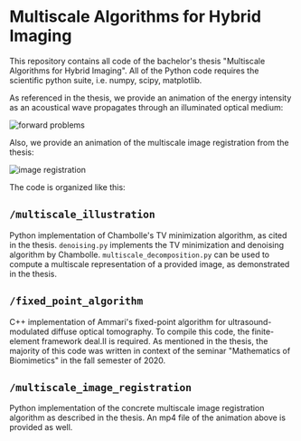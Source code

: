 # Multiscale Algorithms for Hybrid Imaging
This repository contains all code of the bachelor's thesis "Multiscale Algorithms for Hybrid Imaging".
All of the Python code requires the scientific python suite, i.e. numpy, scipy, matplotlib.

As referenced in the thesis, we provide an animation of the energy intensity as an acoustical wave propagates through an illuminated optical medium:

![forward problems](https://i.imgur.com/vcWCTfL.gif)


Also, we provide an animation of the multiscale image registration from the thesis:

![image registration](https://i.imgur.com/N0KGhFN.gif)

The code is organized like this:
## `/multiscale_illustration`
Python implementation of Chambolle's TV minimization algorithm, as cited in the thesis. `denoising.py` implements the TV minimization and denoising algorithm by Chambolle. 
`multiscale_decomposition.py` can be used to compute a multiscale representation of a provided image, as demonstrated in the thesis. 
## `/fixed_point_algorithm`
C++ implementation of Ammari's fixed-point algorithm for ultrasound-modulated diffuse optical tomography. 
To compile this code, the finite-element framework deal.II is required. As mentioned in the thesis, the majority of this code 
was written in context of the seminar "Mathematics of Biomimetics" in the fall semester of 2020.
## `/multiscale_image_registration`
Python implementation of the concrete multiscale image registration algorithm as described in the thesis. An mp4 file of the animation above is provided as well.
